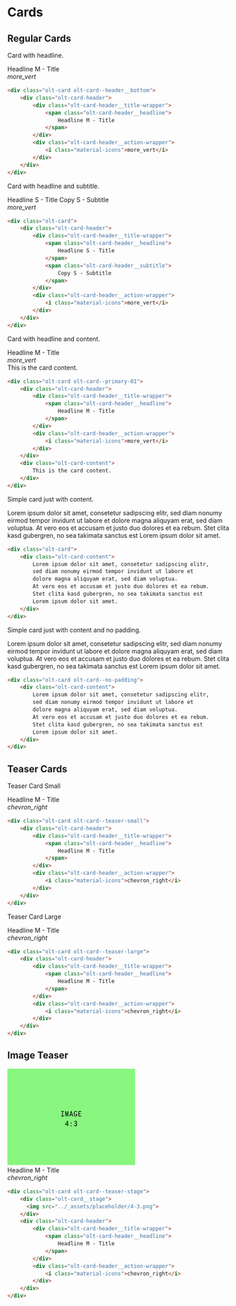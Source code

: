 # Cards

## Regular Cards

Card with headline.

<div class="olt-card olt-card--header__bottom">
    <div class="olt-card-header">
        <div class="olt-card-header__title-wrapper">
            <span class="olt-card-header__headline">
                Headline M - Title
            </span>
        </div>
        <div class="olt-card-header__action-wrapper">
            <i class="material-icons">more_vert</i>
        </div>
    </div>
</div>

```html
<div class="olt-card olt-card--header__bottom">
    <div class="olt-card-header">
        <div class="olt-card-header__title-wrapper">
            <span class="olt-card-header__headline">
                Headline M - Title
            </span>
        </div>
        <div class="olt-card-header__action-wrapper">
            <i class="material-icons">more_vert</i>
        </div>
    </div>
</div>
```

Card with headline and subtitle.

<div class="olt-card">
    <div class="olt-card-header">
        <div class="olt-card-header__title-wrapper">
            <span class="olt-card-header__headline">
                Headline S - Title
            </span>
            <span class="olt-card-header__subtitle">
                Copy S - Subtitle
            </span>
        </div>
        <div class="olt-card-header__action-wrapper">
            <i class="material-icons">more_vert</i>
        </div>
    </div>
</div>

```html
<div class="olt-card">
    <div class="olt-card-header">
        <div class="olt-card-header__title-wrapper">
            <span class="olt-card-header__headline">
                Headline S - Title
            </span>
            <span class="olt-card-header__subtitle">
                Copy S - Subtitle
            </span>
        </div>
        <div class="olt-card-header__action-wrapper">
            <i class="material-icons">more_vert</i>
        </div>
    </div>
</div>
```

Card with headline and content.

<div class="olt-card olt-card--primary-01">
    <div class="olt-card-header">
        <div class="olt-card-header__title-wrapper">
            <span class="olt-card-header__headline">
                Headline M - Title
            </span>
        </div>
        <div class="olt-card-header__action-wrapper">
            <i class="material-icons">more_vert</i>
        </div>
    </div>
    <div class="olt-card-content">
        This is the card content.
    </div>
</div>

```html
<div class="olt-card olt-card--primary-01">
    <div class="olt-card-header">
        <div class="olt-card-header__title-wrapper">
            <span class="olt-card-header__headline">
                Headline M - Title
            </span>
        </div>
        <div class="olt-card-header__action-wrapper">
            <i class="material-icons">more_vert</i>
        </div>
    </div>
    <div class="olt-card-content">
        This is the card content.
    </div>
</div>
```

Simple card just with content.

<div class="olt-card">
    <div class="olt-card-content">
        Lorem ipsum dolor sit amet, consetetur sadipscing elitr, 
        sed diam nonumy eirmod tempor invidunt ut labore et 
        dolore magna aliquyam erat, sed diam voluptua. 
        At vero eos et accusam et justo duo dolores et ea rebum. 
        Stet clita kasd gubergren, no sea takimata sanctus est 
        Lorem ipsum dolor sit amet.
    </div>
</div>

```html
<div class="olt-card">
    <div class="olt-card-content">
        Lorem ipsum dolor sit amet, consetetur sadipscing elitr, 
        sed diam nonumy eirmod tempor invidunt ut labore et 
        dolore magna aliquyam erat, sed diam voluptua. 
        At vero eos et accusam et justo duo dolores et ea rebum. 
        Stet clita kasd gubergren, no sea takimata sanctus est 
        Lorem ipsum dolor sit amet.
    </div>
</div>
```

Simple card just with content and no padding.

<div class="olt-card olt-card--no-padding">
    <div class="olt-card-content">
        Lorem ipsum dolor sit amet, consetetur sadipscing elitr, 
        sed diam nonumy eirmod tempor invidunt ut labore et 
        dolore magna aliquyam erat, sed diam voluptua. 
        At vero eos et accusam et justo duo dolores et ea rebum. 
        Stet clita kasd gubergren, no sea takimata sanctus est 
        Lorem ipsum dolor sit amet.
    </div>
</div>

```html
<div class="olt-card olt-card--no-padding">
    <div class="olt-card-content">
        Lorem ipsum dolor sit amet, consetetur sadipscing elitr, 
        sed diam nonumy eirmod tempor invidunt ut labore et 
        dolore magna aliquyam erat, sed diam voluptua. 
        At vero eos et accusam et justo duo dolores et ea rebum. 
        Stet clita kasd gubergren, no sea takimata sanctus est 
        Lorem ipsum dolor sit amet.
    </div>
</div>
```

## Teaser Cards

Teaser Card Small

<div class="olt-card olt-card--teaser-small">
    <div class="olt-card-header">
        <div class="olt-card-header__title-wrapper">
            <span class="olt-card-header__headline">
                Headline M - Title
            </span>
        </div>
        <div class="olt-card-header__action-wrapper">
            <i class="material-icons">chevron_right</i>
        </div>
    </div>
</div>

```html
<div class="olt-card olt-card--teaser-small">
    <div class="olt-card-header">
        <div class="olt-card-header__title-wrapper">
            <span class="olt-card-header__headline">
                Headline M - Title
            </span>
        </div>
        <div class="olt-card-header__action-wrapper">
            <i class="material-icons">chevron_right</i>
        </div>
    </div>
</div>
```

Teaser Card Large

<div class="olt-card olt-card--teaser-large">
    <div class="olt-card-header">
        <div class="olt-card-header__title-wrapper">
            <span class="olt-card-header__headline">
                Headline M - Title
            </span>
        </div>
        <div class="olt-card-header__action-wrapper">
            <i class="material-icons">chevron_right</i>
        </div>
    </div>
</div>

```html
<div class="olt-card olt-card--teaser-large">
    <div class="olt-card-header">
        <div class="olt-card-header__title-wrapper">
            <span class="olt-card-header__headline">
                Headline M - Title
            </span>
        </div>
        <div class="olt-card-header__action-wrapper">
            <i class="material-icons">chevron_right</i>
        </div>
    </div>
</div>
```


## Image Teaser

<div class="olt-card olt-card--teaser-stage">
    <div class="olt-card__stage">
      <img src="../_assets/placeholder/4-3.png">
    </div>
    <div class="olt-card-header">
        <div class="olt-card-header__title-wrapper">
            <span class="olt-card-header__headline">
                Headline M - Title
            </span>
        </div>
        <div class="olt-card-header__action-wrapper">
            <i class="material-icons">chevron_right</i>
        </div>
    </div>
</div>

```html
<div class="olt-card olt-card--teaser-stage">
    <div class="olt-card__stage">
      <img src="../_assets/placeholder/4-3.png">
    </div>
    <div class="olt-card-header">
        <div class="olt-card-header__title-wrapper">
            <span class="olt-card-header__headline">
                Headline M - Title
            </span>
        </div>
        <div class="olt-card-header__action-wrapper">
            <i class="material-icons">chevron_right</i>
        </div>
    </div>
</div>
```
